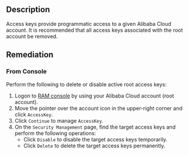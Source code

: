 ## Description

Access keys provide programmatic access to a given Alibaba Cloud account. It is recommended that all access keys associated with the root account be removed.

## Remediation

### From Console

Perform the following to delete or disable active root access keys:

1. Logon to [RAM console](https://ram.console.aliyun.com/overview) by using your Alibaba Cloud account (root account).
2. Move the pointer over the account icon in the upper-right corner and click
`AccessKey`.
3. Click `Continue` to manage `AccessKey`.
4. On the `Security Management` page, find the target access keys and perform the
following operations:
   - Click `Disable` to disable the target access keys temporarily.
   - Click `Delete` to delete the target access keys permanently.